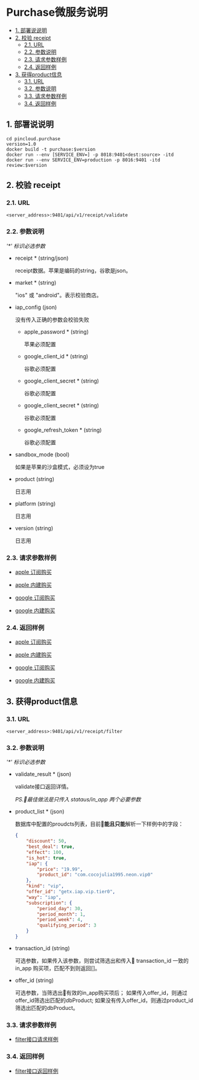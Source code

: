 # Purchase微服务说明

<!-- TOC depthFrom:2 -->

- [1. 部署说说明](#1-部署说说明)
- [2. 校验 receipt](#2-校验-receipt)
    - [2.1. URL](#21-url)
    - [2.2. 参数说明](#22-参数说明)
    - [2.3. 请求参数样例](#23-请求参数样例)
    - [2.4. 返回样例](#24-返回样例)
- [3. 获得product信息](#3-获得product信息)
    - [3.1. URL](#31-url)
    - [3.2. 参数说明](#32-参数说明)
    - [3.3. 请求参数样例](#33-请求参数样例)
    - [3.4. 返回样例](#34-返回样例)

<!-- /TOC -->

## 1. 部署说说明

```shell
cd pincloud.purchase
version=1.0
docker build -t purchase:$version
docker run --env [SERVICE_ENV=] -p 8018:9401<dest:source> -itd
docker run --env SERVICE_ENV=production -p 8016:9401 -itd review:$version
```

## 2. 校验 receipt

### 2.1. URL

    <server_address>:9401/api/v1/receipt/validate

### 2.2. 参数说明

*'\*' 标识必选参数*

- receipt * (string/json)

  receipt数据。苹果是编码的string，谷歌是json。

- market * (string)

  "ios" 或 "android"。表示校验商店。

- iap_config (json)

  没有传入正确的参数会校验失败

  - apple_password * (string)

    苹果必须配置

  - google_client_id * (string)

    谷歌必须配置

  - google_client_secret * (string)

    谷歌必须配置

  - google_client_secret * (string)

    谷歌必须配置

  - google_refresh_token * (string)

    谷歌必须配置

- sandbox_mode (bool)

  如果是苹果的沙盒模式，必须设为true

- product (string)

  日志用

- platform (string)

  日志用

- version (string)

  日志用

### 2.3. 请求参数样例

- [apple 订阅购买](./examples/receipt-apple-subscription.json)

- [apple 内建购买](./examples/receipt-apple-build-in.json)

- [google 订阅购买](./examples/receipt-google-subscription.json)

- [google 内建购买](./examples/receipt-google-build-in.json)

### 2.4. 返回样例

- [apple 订阅购买](./examples/response-apple-subscription.json)

- [apple 内建购买](./examples/response-apple-build-in.json)

- [google 订阅购买](./examples/response-google-subscription.json)

- [google 内建购买](./examples/response-google-build-in.json)

## 3. 获得product信息

### 3.1. URL

    <server_address>:9401/api/v1/receipt/filter

### 3.2. 参数说明

*'\*' 标识必选参数*

- validate_result * (json)

  validate接口返回详情。
 
  *PS.最佳做法是只传入 stataus/in_app 两个必要参数*

- product_list * (json)

  数据库中配置的proudcts列表，目前**能且只能**解析一下样例中的字段：

  ```json
  {
      "discount": 50,
      "best_deal": true,
      "effect": 100,
      "is_hot": true,
      "iap": {
          "price": "19.99",
          "product_id": "com.cocojulia1995.neon.vip0"
      },
      "kind": "vip",
      "offer_id": "getx.iap.vip.tier0",
      "way": "iap",
      "subscription": {
          "period_day": 30,
          "period_month": 1,
          "period_week": 4,
          "qualifying_period": 3
      }
  }
  ```

- transaction_id (string)

  可选参数，如果传入该参数，则尝试筛选出和传入 transaction\_id 一致的 in_app 购买项，匹配不到则返回[]。

- offer_id (string)

  可选参数，当筛选出有效的in_app购买项后；
  如果传入offer\_id，则通过offer_id筛选出匹配的dbProduct;
  如果没有传入offer\_id，则通过product_id筛选出匹配的dbProduct。

### 3.3. 请求参数样例

- [filter接口请求样例](./examples/filter-request.json)

### 3.4. 返回样例

- [filter接口返回样例](./examples/filter-response.json)